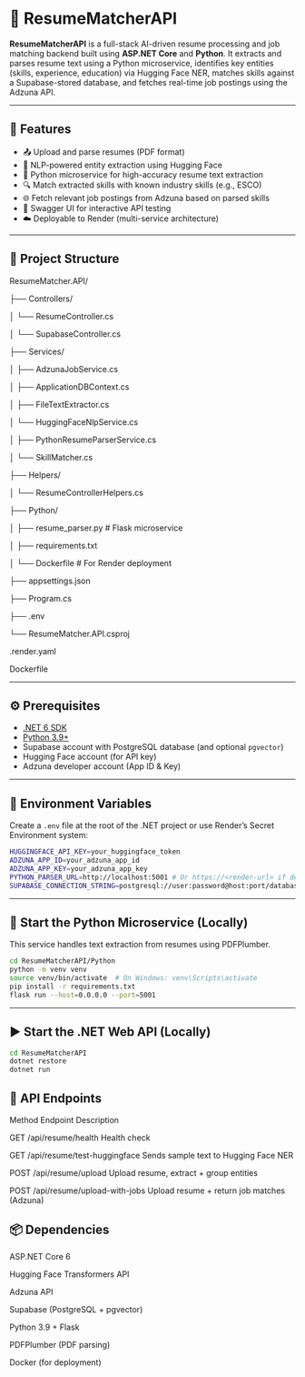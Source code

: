 # 📄 ResumeMatcherAPI

**ResumeMatcherAPI** is a full-stack AI-driven resume processing and job matching backend built using **ASP.NET Core** and **Python**. It extracts and parses resume text using a Python microservice, identifies key entities (skills, experience, education) via Hugging Face NER, matches skills against a Supabase-stored database, and fetches real-time job postings using the Adzuna API.

---

## 🚀 Features

- 📤 Upload and parse resumes (PDF format)
- 🧠 NLP-powered entity extraction using Hugging Face
- 🐍 Python microservice for high-accuracy resume text extraction
- 🔍 Match extracted skills with known industry skills (e.g., ESCO)
- 🌐 Fetch relevant job postings from Adzuna based on parsed skills
- 🔄 Swagger UI for interactive API testing
- ☁️ Deployable to Render (multi-service architecture)

---

## 📁 Project Structure
ResumeMatcher.API/

├── Controllers/

│ └── ResumeController.cs

│ └── SupabaseController.cs

├── Services/

│ ├── AdzunaJobService.cs

│ ├── ApplicationDBContext.cs

│ ├── FileTextExtractor.cs

│ └── HuggingFaceNlpService.cs

│ ├── PythonResumeParserService.cs

│ └── SkillMatcher.cs

├── Helpers/

│ └── ResumeControllerHelpers.cs

├── Python/

│ ├── resume_parser.py # Flask microservice

│ ├── requirements.txt

│ └── Dockerfile # For Render deployment

├── appsettings.json

├── Program.cs

├── .env

└── ResumeMatcher.API.csproj

.render.yaml

Dockerfile

---

## ⚙️ Prerequisites

- [.NET 6 SDK](https://dotnet.microsoft.com/en-us/download/dotnet/6.0)
- [Python 3.9+](https://www.python.org/downloads/)
- Supabase account with PostgreSQL database (and optional `pgvector`)
- Hugging Face account (for API key)
- Adzuna developer account (App ID & Key)

---

## 🔐 Environment Variables

Create a `.env` file at the root of the .NET project or use Render’s Secret Environment system:

```bash
HUGGINGFACE_API_KEY=your_huggingface_token
ADZUNA_APP_ID=your_adzuna_app_id
ADZUNA_APP_KEY=your_adzuna_app_key
PYTHON_PARSER_URL=http://localhost:5001 # Or https://<render-url> if deployed
SUPABASE_CONNECTION_STRING=postgresql://user:password@host:port/database
```

---

## 🐍 Start the Python Microservice (Locally)

This service handles text extraction from resumes using PDFPlumber.

```bash
cd ResumeMatcherAPI/Python
python -m venv venv
source venv/bin/activate  # On Windows: venv\Scripts\activate
pip install -r requirements.txt
flask run --host=0.0.0.0 --port=5001
```

---

## ▶️ Start the .NET Web API (Locally)

```bash
cd ResumeMatcherAPI
dotnet restore
dotnet run
```


## 📡 API Endpoints
Method	Endpoint	Description

GET	/api/resume/health	Health check

GET	/api/resume/test-huggingface	Sends sample text to Hugging Face NER

POST	/api/resume/upload	Upload resume, extract + group entities

POST	/api/resume/upload-with-jobs	Upload resume + return job matches (Adzuna)

## 📦 Dependencies
ASP.NET Core 6

Hugging Face Transformers API

Adzuna API

Supabase (PostgreSQL + pgvector)

Python 3.9 + Flask

PDFPlumber (PDF parsing)

Docker (for deployment)
